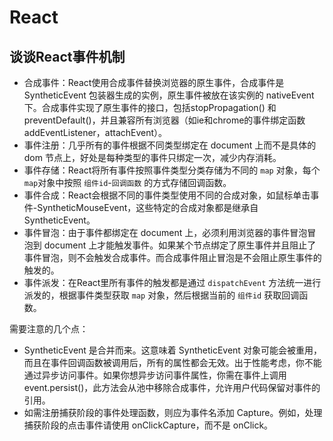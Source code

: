 # React
## 谈谈React事件机制
- 合成事件：React使用合成事件替换浏览器的原生事件，合成事件是 SyntheticEvent 包装器生成的实例，原生事件被放在该实例的 nativeEvent 下。合成事件实现了原生事件的接口，包括stopPropagation() 和 preventDefault()，并且兼容所有浏览器（如ie和chrome的事件绑定函数addEventListener，attachEvent）。
- 事件注册：几乎所有的事件根据不同类型绑定在 document 上而不是具体的 dom 节点上，好处是每种类型的事件只绑定一次，减少内存消耗。
- 事件存储：React将所有事件按照事件类型分类存储为不同的 `map` 对象，每个 `map`对象中按照 `组件id`-`回调函数` 的方式存储回调函数。
- 事件合成：React会根据不同的事件类型使用不同的合成对象，如鼠标单击事件-SyntheticMouseEvent，这些特定的合成对象都是继承自SyntheticEvent。
- 事件冒泡：由于事件都绑定在 document 上，必须利用浏览器的事件冒泡冒泡到 document 上才能触发事件。如果某个节点绑定了原生事件并且阻止了事件冒泡，则不会触发合成事件。而合成事件阻止冒泡是不会阻止原生事件的触发的。
- 事件派发：在React里所有事件的触发都是通过 `dispatchEvent` 方法统一进行派发的，根据事件类型获取 `map` 对象，然后根据当前的 `组件id` 获取回调函数。

需要注意的几个点：
- SyntheticEvent 是合并而来。这意味着 SyntheticEvent 对象可能会被重用，而且在事件回调函数被调用后，所有的属性都会无效。出于性能考虑，你不能通过异步访问事件。如果你想异步访问事件属性，你需在事件上调用 event.persist()，此方法会从池中移除合成事件，允许用户代码保留对事件的引用。
- 如需注册捕获阶段的事件处理函数，则应为事件名添加 Capture。例如，处理捕获阶段的点击事件请使用 onClickCapture，而不是 onClick。